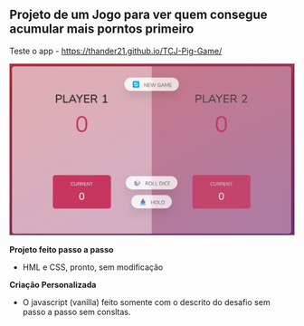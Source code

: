 ## Projeto de um Jogo para ver quem consegue acumular mais porntos primeiro
Teste o app - https://thander21.github.io/TCJ-Pig-Game/

![alt text](./img/Print.png)

**Projeto feito passo a passo**

- HML e CSS, pronto, sem modificação

**Criação Personalizada**

- O javascript (vanilla) feito somente com o descrito do desafio sem passo a passo sem consltas.
